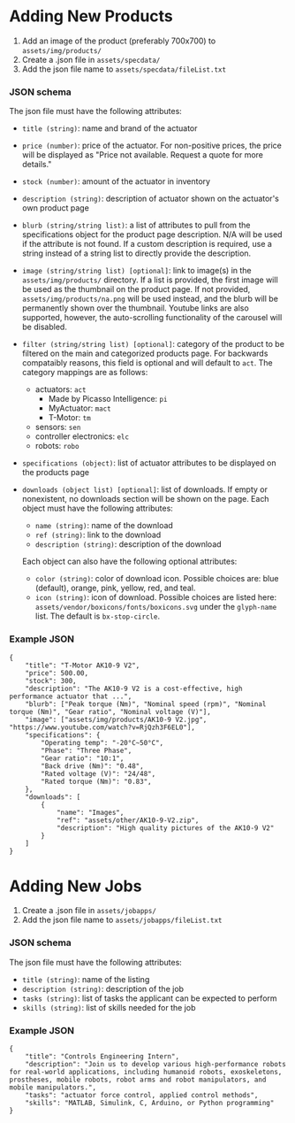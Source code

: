 # Adding New Products
1. Add an image of the product (preferably 700x700) to `assets/img/products/`
2. Create a .json file in `assets/specdata/`
3. Add the json file name to `assets/specdata/fileList.txt`

### JSON schema
The json file must have the following attributes:
   - `title (string)`: name and brand of the actuator
   - `price (number)`: price of the actuator. For non-positive prices, the price will be displayed as "Price not available. Request a quote for more details."
   - `stock (number)`: amount of the actuator in inventory
   - `description (string)`: description of actuator shown on the actuator's own product page
   - `blurb (string/string list)`: a list of attributes to pull from the specifications object for the product page description. N/A will be used if the attribute is not found. If a custom description is required, use a string instead of a string list to directly provide the description.
   - `image (string/string list) [optional]`: link to image(s) in the `assets/img/products/` directory. If a list is provided, the first image will be used as the thumbnail on the product page. If not provided, `assets/img/products/na.png` will be used instead, and the blurb will be permanently shown over the thumbnail. Youtube links are also supported, however, the auto-scrolling functionality of the carousel will be disabled. 
   - `filter (string/string list) [optional]`: category of the product to be filtered on the main and categorized products page. For backwards compataibly reasons, this field is optional and will default to `act`. The category mappings are as follows: 
        - actuators: `act`
            - Made by Picasso Intelligence: `pi`
            - MyActuator: `mact`
            - T-Motor: `tm`
        - sensors: `sen`
        - controller electronics: `elc`
        - robots: `robo`
   - `specifications (object)`: list of actuator attributes to be displayed on the products page
   - `downloads (object list) [optional]`: list of downloads. If empty or nonexistent, no downloads section will be shown on the page. Each object must have the following attributes:
        - `name (string)`: name of the download
        - `ref (string)`: link to the download
        - `description (string)`: description of the download

        Each object can also have the following optional attributes:
        - `color (string)`: color of download icon. Possible choices are: blue (default), orange, pink, yellow, red, and teal.
        - `icon (string)`: icon of download. Possible choices are listed here: `assets/vendor/boxicons/fonts/boxicons.svg` under the `glyph-name` list. The default is `bx-stop-circle`. 

### Example JSON
```
{
    "title": "T-Motor AK10-9 V2",
    "price": 500.00,
    "stock": 300,
    "description": "The AK10-9 V2 is a cost-effective, high performance actuator that ...",
    "blurb": ["Peak torque (Nm)", "Nominal speed (rpm)", "Nominal torque (Nm)", "Gear ratio", "Nominal voltage (V)"],
    "image": ["assets/img/products/AK10-9 V2.jpg", "https://www.youtube.com/watch?v=RjQzh3F6EL0"],
    "specifications": {
        "Operating temp": "-20°C~50°C",
        "Phase": "Three Phase",
        "Gear ratio": "10:1",
        "Back drive (Nm)": "0.48",
        "Rated voltage (V)": "24/48",
        "Rated torque (Nm)": "0.83",
    },
    "downloads": [
        {
            "name": "Images",
            "ref": "assets/other/AK10-9-V2.zip",
            "description": "High quality pictures of the AK10-9 V2"
        }
    ]
}
```

# Adding New Jobs
1. Create a .json file in `assets/jobapps/`
2. Add the json file name to `assets/jobapps/fileList.txt`

### JSON schema
The json file must have the following attributes:
   - `title (string)`: name of the listing
   - `description (string)`: description of the job
   - `tasks (string)`: list of tasks the applicant can be expected to perform
   - `skills (string)`: list of skills needed for the job

### Example JSON
```
{
    "title": "Controls Engineering Intern",
    "description": "Join us to develop various high-performance robots for real-world applications, including humanoid robots, exoskeletons, prostheses, mobile robots, robot arms and robot manipulators, and mobile manipulators.",
    "tasks": "actuator force control, applied control methods",
    "skills": "MATLAB, Simulink, C, Arduino, or Python programming"
}
```